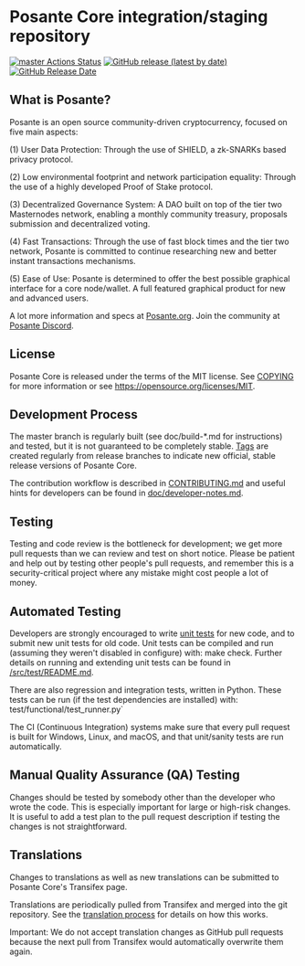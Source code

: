 Posante Core integration/staging repository
=====================================

[![master Actions Status](https://github.com/Posante-Project/Posante/workflows/CI%20Actions%20for%20Posante/badge.svg)](https://github.com/Posante-Project/Posante/actions)
[![GitHub release (latest by date)](https://img.shields.io/github/v/release/Posante-Project/posante?color=%23467D7D&cacheSeconds=3600)](https://github.com/Posante-Project/Posante/releases)
[![GitHub Release Date](https://img.shields.io/github/release-date/Posante-Project/posante?color=%23467D7D&cacheSeconds=3600)](https://github.com/Posante-Project/Posante/releases)

## What is Posante?

Posante is an open source community-driven cryptocurrency, focused on five main aspects:

(1) User Data Protection: Through the use of SHIELD, a zk-SNARKs based privacy protocol.

(2) Low environmental footprint and network participation equality: Through the use of a highly developed Proof of Stake protocol.

(3) Decentralized Governance System: A DAO built on top of the tier two Masternodes network, enabling a monthly community treasury, proposals submission and decentralized voting.

(4) Fast Transactions: Through the use of fast block times and the tier two network, Posante is committed to continue researching new and better instant transactions mechanisms.

(5) Ease of Use: Posante is determined to offer the best possible graphical interface for a core node/wallet. A full featured graphical product for new and advanced users.

A lot more information and specs at [Posante.org](https://www.posante.org/). Join the community at [Posante Discord](https://discordapp.com/invite/jzqVsJd).

## License
Posante Core is released under the terms of the MIT license. See [COPYING](https://github.com/Posante-Project/Posante/blob/master/COPYING) for more information or see https://opensource.org/licenses/MIT.

## Development Process

The master branch is regularly built (see doc/build-*.md for instructions) and tested, but it is not guaranteed to be completely stable. [Tags](https://github.com/Posante-Project/Posante/tags) are created regularly from release branches to indicate new official, stable release versions of Posante Core.

The contribution workflow is described in [CONTRIBUTING.md](https://github.com/Posante-Project/Posante/blob/master/CONTRIBUTING.md) and useful hints for developers can be found in [doc/developer-notes.md](https://github.com/Posante-Project/Posante/blob/master/doc/developer-notes.md).

## Testing

Testing and code review is the bottleneck for development; we get more pull requests than we can review and test on short notice. Please be patient and help out by testing other people's pull requests, and remember this is a security-critical project where any mistake might cost people a lot of money.

## Automated Testing

Developers are strongly encouraged to write [unit tests](https://github.com/Posante-Project/Posante/blob/master/src/test/README.md) for new code, and to submit new unit tests for old code. Unit tests can be compiled and run (assuming they weren't disabled in configure) with: make check. Further details on running and extending unit tests can be found in [/src/test/README.md](https://github.com/Posante-Project/Posante/blob/master/src/test/README.md).

There are also regression and integration tests, written in Python. These tests can be run (if the test dependencies are installed) with: test/functional/test_runner.py`

The CI (Continuous Integration) systems make sure that every pull request is built for Windows, Linux, and macOS, and that unit/sanity tests are run automatically.

## Manual Quality Assurance (QA) Testing

Changes should be tested by somebody other than the developer who wrote the code. This is especially important for large or high-risk changes. It is useful to add a test plan to the pull request description if testing the changes is not straightforward.

## Translations

Changes to translations as well as new translations can be submitted to Posante Core's Transifex page.

Translations are periodically pulled from Transifex and merged into the git repository. See the [translation process](https://github.com/Posante-Project/Posante/blob/master/doc/translation_process.md) for details on how this works.

Important: We do not accept translation changes as GitHub pull requests because the next pull from Transifex would automatically overwrite them again.
